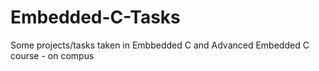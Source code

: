 # Embedded-C-Tasks
 Some projects/tasks taken in Embbedded C and Advanced Embedded C course - on compus
